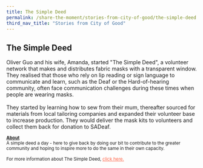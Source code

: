 ```yaml
---
title: The Simple Deed
permalink: /share-the-moment/stories-from-city-of-good/the-simple-deed
third_nav_title: "Stories from City of Good"
---
```

## The Simple Deed

Oliver Guo and his wife, Amanda, started "The Simple Deed", a volunteer network that makes and distributes fabric masks with a transparent window. They realised that those who rely on lip reading or sign language to communicate and learn, such as the Deaf or the Hard-of-hearing community, often face communication challenges during these times when people are wearing masks.
<br><br>They started by learning how to sew from their mum, thereafter sourced for materials from local tailoring companies and expanded their volunteer base to increase production. They would deliver the mask kits to volunteers and collect them back for donation to SADeaf.

<sup><b><u>About</u></b><br>A simple deed a day - here to give back by doing our bit to contribute to the greater community and hoping to inspire more to do the same in their own capacity.<br><br>For more information about The Simple Deed, <a href="https://linktr.ee/thesimpledeed" style="color:tomato">click here.</a></sup>
